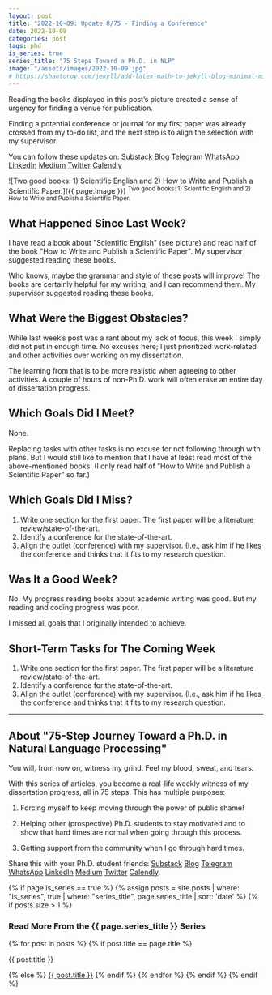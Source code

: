 ```yaml
---
layout: post
title: "2022-10-09: Update 8/75 - Finding a Conference"
date: 2022-10-09
categories: post
tags: phd
is_series: true
series_title: "75 Steps Toward a Ph.D. in NLP"
image: "/assets/images/2022-10-09.jpg"
# https://shantoroy.com/jekyll/add-latex-math-to-jekyll-blog-minimal-mistakes/
---
```

<script type="text/javascript" async
    src="https://cdnjs.cloudflare.com/ajax/libs/mathjax/2.7.6/MathJax.js?config=TeX-MML-AM_CHTML">
</script>

<script type="text/x-mathjax-config">
    MathJax.Hub.Config({
        extensions: ["tex2jax.js"],
        jax: ["input/TeX", "output/HTML-CSS"],
        tex2jax: {
        inlineMath: [ ['$','$'], ["\\(","\\)"] ],
        displayMath: [ ['$$','$$'], ["\\[","\\]"] ],
        processEscapes: true
        },
        "HTML-CSS": { availableFonts: ["TeX"] }
    });
</script>

Reading the books displayed in this post’s picture created a sense of urgency for finding a venue for publication. 

Finding a potential conference or journal for my first paper was already crossed from my to-do list, and the next step is to align the selection with my supervisor.

You can follow these updates on: [Substack](https://nlpjourney.substack.com/) [Blog](https://janspoerer.github.io/phdstudies/) [Telegram](https://t.me/+gmkAaVlKPh4xZTky) [WhatsApp](https://chat.whatsapp.com/F6901LMMJWIGlxrahkgBcq) [LinkedIn](https://www.linkedin.com/in/janspoerer/) [Medium](https://medium.com/@janspoerer/about) [Twitter](https://twitter.com/JanSpoerer) [Calendly](https://calendly.com/janspoerer/60m-private)

![Two good books: 1) Scientific English and 2) How to Write and Publish a Scientific Paper.]({{ page.image }})
<sup>Two good books: 1) Scientific English and 2) How to Write and Publish a Scientific Paper.</sup>

## What Happened Since Last Week?

I have read a book about "Scientific English" (see picture) and read half of the book "How to Write and Publish a Scientific Paper". My supervisor suggested reading these books.

Who knows, maybe the grammar and style of these posts will improve! The books are certainly helpful for my writing, and I can recommend them. My supervisor suggested reading these books.

## What Were the Biggest Obstacles?

While last week’s post was a rant about my lack of focus, this week I simply did not put in enough time. No excuses here; I just prioritized work-related and other activities over working on my dissertation.

The learning from that is to be more realistic when agreeing to other activities. A couple of hours of non-Ph.D. work will often erase an entire day of dissertation progress.

## Which Goals Did I Meet?

None. 

Replacing tasks with other tasks is no excuse for not following through with plans. But I would still like to mention that I have at least read most of the above-mentioned books. (I only read half of “How to Write and Publish a Scientific Paper” so far.)

## Which Goals Did I Miss?

<ol>
  <li>Write one section for the first paper. The first paper will be a literature review/state-of-the-art.</li>
  <li>Identify a conference for the state-of-the-art.</li>
  <li>Align the outlet (conference) with my supervisor. (I.e., ask him if he likes the conference and thinks that it fits to my research question.</li>
</ol>

## Was It a Good Week?

No. My progress reading books about academic writing was good. But my reading and coding progress was poor. 

I missed all goals that I originally intended to achieve.

## Short-Term Tasks for The Coming Week

<ol>
  <li>Write one section for the first paper. The first paper will be a literature review/state-of-the-art.</li>
  <li>Identify a conference for the state-of-the-art.</li>
  <li>Align the outlet (conference) with my supervisor. (I.e., ask him if he likes the conference and thinks that it fits to my research question.</li>
</ol>

____________________________________

## About "75-Step Journey Toward a Ph.D. in Natural Language Processing"

You will, from now on, witness my grind. Feel my blood, sweat, and tears.

With this series of articles, you become a real-life weekly witness of my dissertation progress, all in 75 steps. This has multiple purposes: 

1) Forcing myself to keep moving through the power of public shame!

2) Helping other (prospective) Ph.D. students to stay motivated and to show that hard times are normal when going through this process. 

3) Getting support from the community when I go through hard times.

Share this with your Ph.D. student friends: [Substack](https://nlpjourney.substack.com/) [Blog](https://janspoerer.github.io/phdstudies/) [Telegram](https://t.me/+gmkAaVlKPh4xZTky) [WhatsApp](https://chat.whatsapp.com/F6901LMMJWIGlxrahkgBcq) [LinkedIn](https://www.linkedin.com/in/janspoerer/) [Medium](https://medium.com/@janspoerer/about) [Twitter](https://twitter.com/JanSpoerer) [Calendly](https://calendly.com/janspoerer/60m-private).

{% if page.is_series == true %}
    {% assign posts = site.posts | where: "is_series", true | where: "series_title", page.series_title | sort: 'date' %}
    {% if posts.size > 1 %}
        
<h3 class="text-success p-3 pb-0">Read More From the {{ page.series_title }} Series</h3>
        {% for post in posts %}
                {% if post.title == page.title %}
<p class="nav-link bullet-pointer mb-0">{{ post.title }}</p>
                {% else %}
<a class="nav-link bullet-hash" href="{{ post.url }}">{{ post.title }}</a>
                {% endif %}
        {% endfor %}
    {% endif %}
{% endif %}